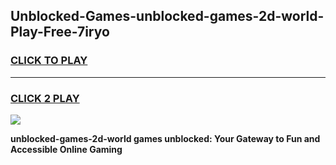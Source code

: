 
## Unblocked-Games-unblocked-games-2d-world-Play-Free-7iryo
<h3>
<a href="https://premium76.site?title=unblocked-games-2d-world&ref=22A">CLICK TO PLAY</a></h3>
<hr>

<h3>
<a href="https://premium76.site?title=unblocked-games-2d-world&ref=22A">CLICK 2 PLAY</a>
  
</h3>

<a href="https://premium76.site?title=unblocked-games-2d-world&ref=22A"><img src="https://clearcache.store/games.png"></a>


**unblocked-games-2d-world games unblocked: Your Gateway to Fun and Accessible Online Gaming**
